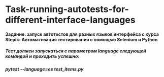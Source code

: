 # Task-running-autotests-for-different-interface-languages
#### Задание: запуск автотестов для разных языков интерфейса с курса Stepik: Автоматизация тестирования с помощью Selenium и Python
##### Тест должен запускаться с параметром language следующей командой и проходить успешно:
##### pytest --language=es test_items.py
